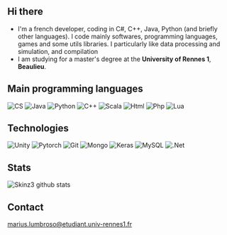 ## Hi there

* I'm a french developer, coding in C#, C++, Java, Python (and briefly other languages). I code mainly softwares, programming languages, games and some utils libraries. I particularly like data processing and simulation, and compilation
* I am studying for a master's degree at the **University of Rennes 1**, **Beaulieu**.

## Main programming languages 

![CS](https://img.shields.io/badge/C_%23%20-%23239120.svg?&style=for-the-badge&logo=c%2B%2B&logoColor=white)
![Java](https://img.shields.io/badge/java-%23ED8B00.svg?&style=for-the-badge&logo=java&logoColor=white)
![Python](https://img.shields.io/badge/python%20-%2314354C.svg?&style=for-the-badge&logo=python&logoColor=white)
![C++](https://img.shields.io/badge/c++%20-%2300599C.svg?&style=for-the-badge&logo=c%2B%2B&logoColor=white)
![Scala](https://img.shields.io/badge/scala-%23DC322F.svg?&style=for-the-badge&logo=scala&logoColor=white)
![Html](https://img.shields.io/badge/html5%20-%23E34F26.svg?&style=for-the-badge&logo=html5&logoColor=white)
![Php](https://img.shields.io/badge/php-%23777BB4.svg?&style=for-the-badge&logo=php&logoColor=white)
![Lua](https://img.shields.io/badge/lua-%232C2D72.svg?&style=for-the-badge&logo=lua&logoColor=white)



## Technologies 

![Unity](https://img.shields.io/badge/unity%20-%23100000.svg?&style=for-the-badge&logo=unity&logoColor=white)
![Pytorch](https://img.shields.io/badge/PyTorch%20-%23EE4C2C.svg?&style=for-the-badge&logo=PyTorch&logoColor=white)
![Git](https://img.shields.io/badge/git%20-%23F05033.svg?&style=for-the-badge&logo=git&logoColor=white)
![Mongo](https://img.shields.io/badge/MongoDB-%234ea94b.svg?&style=for-the-badge&logo=mongodb&logoColor=white)
![Keras](https://img.shields.io/badge/Keras%20-%23D00000.svg?&style=for-the-badge&logo=Keras&logoColor=white)
![MySQL](https://img.shields.io/badge/mysql-b068a8.svg?style=for-the-badge&logo=mysql&logoColor=white)
![.Net](https://img.shields.io/badge/.NET-%230059b3.svg?&style=for-the-badge)

## Stats 

![Skinz3 github stats](https://github-readme-stats.vercel.app/api?username=skinz3&bg_color=30,e96443,904e95&title_color=fff&text_color=fff&show_icons=true&icon_color=fff)


## Contact 

marius.lumbroso@etudiant.univ-rennes1.fr
